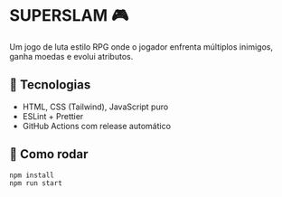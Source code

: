 # SUPERSLAM 🎮

Um jogo de luta estilo RPG onde o jogador enfrenta múltiplos inimigos, ganha moedas e evolui atributos.

## 🔧 Tecnologias

- HTML, CSS (Tailwind), JavaScript puro
- ESLint + Prettier
- GitHub Actions com release automático

## 🚀 Como rodar

```bash
npm install
npm run start
```
